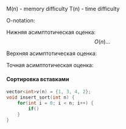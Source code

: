 M(n) - memory difficulty
T(n) - time difficulty

O-notation:

Нижняя асимптотическая оценка:
$$
O(n) \dots
$$

Верхняя асимптотическая оценка:

Точная асимптотическая оценка:

#### Сортировка вставками
```cpp
vector<int>v(n) = {1, 3, 4, 2};
void insert_sort(int n) {
	for(int i = 0; i < n; i++) {
		if()
	}
}
```